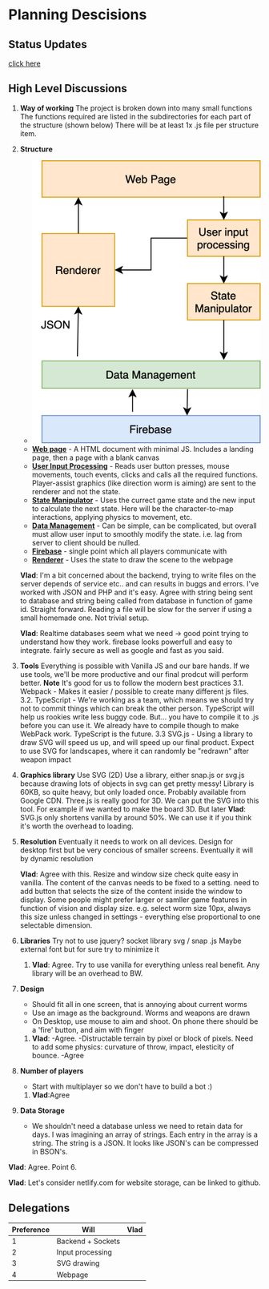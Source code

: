 
# Planning Descisions

## Status Updates

[click here](status)

## High Level Discussions

1. **Way of working**
The project is broken down into many small functions
The functions required are listed in the subdirectories for each part of the structure (shown below)
There will be at least 1x .js file per structure item.

2. **Structure**
   * ![Top Level Diagram](TopLevelDiagram.png "Logo Title Text 1")
   * [**Web page**](web_page) - A HTML document with minimal JS. Includes a landing page, then a page with a blank canvas
   * [**User Input Processing**](user_input) - Reads user button presses, mouse movements, touch events, clicks and calls all the required functions. Player-assist graphics (like direction worm is aiming) are sent to the renderer and not the state.
   * [**State Manipulator**](state_manipulator) - Uses the currect game state and the new input to calculate the next state. Here will be the character-to-map interactions, applying physics to movement, etc.
   * [**Data Management**](data_management) - Can be simple, can be complicated, but overall must allow user input to smoothly modify the state. i.e. lag from server to client should be nulled.
   * [**Firebase**]((firebase)) - single point which all players communicate with
   * [**Renderer**](renderer) - Uses the state to draw the scene to the webpage
  
   **Vlad**: I'm a bit concerned about the backend, trying to write files on the server depends of service etc.. and can results in buggs and errors. I've worked with JSON and PHP and it's easy. Agree with string being sent to database and string being called from database in function of game id. Straight forward. Reading a file will be slow for the server if using a small homemade one. Not trivial setup.

   **Vlad**: Realtime databases seem what we need -> good point trying to understand how they work. firebase looks powerfull and easy to integrate. fairly secure as well as google and fast as you said.
  
3. **Tools**
Everything is possible with Vanilla JS and our bare hands. If we use tools, we'll be more productive and our final prodcut will perform better. **Note** It's good for us to follow the modern best practices
3.1. Webpack - Makes it easier / possible to create many different js files. [](https://victorzhou.com/blog/why-you-should-use-webpack/)
3.2. TypeScript - We're working as a team, which means we should try not to commit things which can break the other person. TypeScript will help us rookies write less buggy code. But... you have to compile it to .js before you can use it. We already have to compile though to make WebPack work. TypeScript is the future.[](https://www.google.com/search?q=is+typescript+worth+it)
3.3 SVG.js - Using a library to draw SVG will speed us up, and will speed up our final product. Expect to use SVG for landscapes, where it can randomly be "redrawn" after weapon impact

4. **Graphics library**
Use SVG (2D)
Use a library, either snap.js or svg.js because drawing lots of objects in svg can get pretty messy! Library is 60KB, so quite heavy, but only loaded once. Probably available from Google CDN.
Three.js is really good for 3D. We can put the SVG into this tool. For example if we wanted to make the board 3D. But later
   **Vlad**: SVG.js only shortens vanilla by around 50%. We can use it if you think it's worth the overhead to loading.

5. **Resolution**
Eventually it needs to work on all devices. Design for desktop first but be very concious of smaller screens. Eventually it will by dynamic resolution

   **Vlad**: Agree with this. Resize and window size check quite easy in vanilla. The content of the canvas needs to be fixed to a setting. need to add button that selects the size of the content inside the window to display. Some people might prefer larger or samller game features in function of vision and display size. e.g. select worm size 10px, always this size unless changed in settings - everything else proportional to one selectable dimension.

6. **Libraries**
Try not to use jquery?
socket library
svg / snap .js
Maybe external font
but for sure try to minimize it

   1. **Vlad**: Agree. Try to use vanilla for everything unless real benefit. Any library will be an overhead to BW.

7. **Design**
   * Should fit all in one screen, that is annoying about current worms
   * Use an image as the background. Worms and weapons are drawn
   * On Desktop, use mouse to aim and shoot. On phone there should be a 'fire' button, and aim with finger

   1. **Vlad**:
   -Agree.
   -Distructable terrain by pixel or block of pixels. Need to add some physics: curvature of throw, impact, elesticity of bounce.
   -Agree

8. **Number of players**
   * Start with multiplayer so we don't have to build a bot :)

   1. **Vlad**:Agree

9. **Data Storage**
   * We shouldn't need a database unless we need to retain data for days. I was imagining an array of strings. Each entry in the array is a string. The string is a JSON. It looks like JSON's can be compressed in BSON's.

**Vlad**: Agree. Point 6.

**Vlad**: Let's consider netlify.com for website storage, can be linked to github.

## Delegations

| Preference | Will              | Vlad |
|------------|-------------------|------|
| 1          | Backend + Sockets |      |
| 2          | Input processing  |      |
| 3          | SVG drawing       |      |
| 4          | Webpage           |      |
